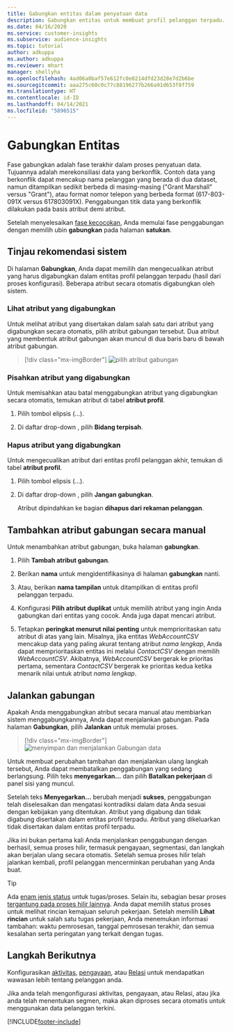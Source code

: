 ```yaml
---
title: Gabungkan entitas dalam penyatuan data
description: Gabungkan entitas untuk membuat profil pelanggan terpadu.
ms.date: 04/16/2020
ms.service: customer-insights
ms.subservice: audience-insights
ms.topic: tutorial
author: adkuppa
ms.author: adkuppa
ms.reviewer: mhart
manager: shellyha
ms.openlocfilehash: 4ad06a0baf57e612fc0e0214dfd23d28e7d2b6be
ms.sourcegitcommit: aaa275c60c0c77c88196277b266a91d653f8f759
ms.translationtype: HT
ms.contentlocale: id-ID
ms.lasthandoff: 04/14/2021
ms.locfileid: "5896515"
---
```

# <a name="merge-entities"></a>Gabungkan Entitas

Fase gabungkan adalah fase terakhir dalam proses penyatuan data. Tujuannya adalah merekonsiliasi data yang berkonflik. Contoh data yang berkonflik dapat mencakup nama pelanggan yang berada di dua dataset, namun ditampilkan sedikit berbeda di masing-masing ("Grant Marshall" versus "Grant"), atau format nomor telepon yang berbeda format (617-803-091X versus 617803091X). Penggabungan titik data yang berkonflik dilakukan pada basis atribut demi atribut.

Setelah menyelesaikan [fase kecocokan](match-entities.md), Anda memulai fase penggabungan dengan memilih ubin **gabungkan** pada halaman **satukan**.

## <a name="review-system-recommendations"></a>Tinjau rekomendasi sistem

Di halaman **Gabungkan**, Anda dapat memilih dan mengecualikan atribut yang harus digabungkan dalam entitas profil pelanggan terpadu (hasil dari proses konfigurasi). Beberapa atribut secara otomatis digabungkan oleh sistem.

### <a name="view-merged-attributes"></a>Lihat atribut yang digabungkan

Untuk melihat atribut yang disertakan dalam salah satu dari atribut yang digabungkan secara otomatis, pilih atribut gabungan tersebut. Dua atribut yang membentuk atribut gabungan akan muncul di dua baris baru di bawah atribut gabungan.

> [!div class="mx-imgBorder"]
> ![pilih atribut gabungan](media/configure-data-merge-profile-attributes.png "pilih atribut gabungan")

### <a name="separate-merged-attributes"></a>Pisahkan atribut yang digabungkan

Untuk memisahkan atau batal menggabungkan atribut yang digabungkan secara otomatis, temukan atribut di tabel **atribut profil**.

1. Pilih tombol elipsis (...).
  
2. Di daftar drop-down , pilih **Bidang terpisah**.

### <a name="remove-merged-attributes"></a>Hapus atribut yang digabungkan

Untuk mengecualikan atribut dari entitas profil pelanggan akhir, temukan di tabel **atribut profil**.

1. Pilih tombol elipsis (...).
  
2. Di daftar drop-down , pilih **Jangan gabungkan**.

   Atribut dipindahkan ke bagian **dihapus dari rekaman pelanggan**.

## <a name="manually-add-a-merged-attribute"></a>Tambahkan atribut gabungan secara manual

Untuk menambahkan atribut gabungan, buka halaman **gabungkan**.

1. Pilih **Tambah atribut gabungan**.

2. Berikan **nama** untuk mengidentifikasinya di halaman **gabungkan** nanti.

3. Atau, berikan **nama tampilan** untuk ditampilkan di entitas profil pelanggan terpadu.

4. Konfigurasi **Pilih atribut duplikat** untuk memilih atribut yang ingin Anda gabungkan dari entitas yang cocok. Anda juga dapat mencari atribut.

5. Tetapkan **peringkat menurut nilai penting** untuk memprioritaskan satu atribut di atas yang lain. Misalnya, jika entitas *WebAccountCSV* mencakup data yang paling akurat tentang atribut *nama lengkap*, Anda dapat memprioritaskan entitas ini melalui *ContactCSV* dengan memilih *WebAccountCSV*. Akibatnya, *WebAccountCSV* bergerak ke prioritas pertama, sementara *ContactCSV* bergerak ke prioritas kedua ketika menarik nilai untuk atribut *nama lengkap*.

## <a name="run-your-merge"></a>Jalankan gabungan

Apakah Anda menggabungkan atribut secara manual atau membiarkan sistem menggabungkannya, Anda dapat menjalankan gabungan. Pada halaman **Gabungkan**, pilih **Jalankan** untuk memulai proses.

> [!div class="mx-imgBorder"]
> ![menyimpan dan menjalankan Gabungan data](media/configure-data-merge-save-run.png "menyimpan dan menjalankan Gabungan data")

Untuk membuat perubahan tambahan dan menjalankan ulang langkah tersebut, Anda dapat membatalkan penggabungan yang sedang berlangsung. Pilih teks **menyegarkan...** dan pilih **Batalkan pekerjaan**  di panel sisi yang muncul.

Setelah teks **Menyegarkan...** berubah menjadi **sukses**, penggabungan telah diselesaikan dan mengatasi kontradiksi dalam data Anda sesuai dengan kebijakan yang ditentukan. Atribut yang digabung dan tidak digabung disertakan dalam entitas profil terpadu. Atribut yang dikeluarkan tidak disertakan dalam entitas profil terpadu.

Jika ini bukan pertama kali Anda menjalankan penggabungan dengan berhasil, semua proses hilir, termasuk pengayaan, segmentasi, dan langkah akan berjalan ulang secara otomatis. Setelah semua proses hilir telah jalankan kembali, profil pelanggan mencerminkan perubahan yang Anda buat.

> [!TIP]
> Ada [enam jenis status](system.md#status-types) untuk tugas/proses. Selain itu, sebagian besar proses [tergantung pada proses hilir lainnya](system.md#refresh-policies). Anda dapat memilih status proses untuk melihat rincian kemajuan seluruh pekerjaan. Setelah memilih **Lihat rincian** untuk salah satu tugas pekerjaan, Anda menemukan informasi tambahan: waktu pemrosesan, tanggal pemrosesan terakhir, dan semua kesalahan serta peringatan yang terkait dengan tugas.

## <a name="next-step"></a>Langkah Berikutnya

Konfigurasikan [aktivitas](activities.md), [pengayaan](enrichment-hub.md), atau [Relasi](relationships.md) untuk mendapatkan wawasan lebih tentang pelanggan anda.

Jika anda telah mengonfigurasi aktivitas, pengayaan, atau Relasi, atau jika anda telah menentukan segmen, maka akan diproses secara otomatis untuk menggunakan data pelanggan terkini.




[!INCLUDE[footer-include](../includes/footer-banner.md)]